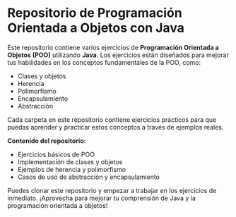 # **Repositorio de Programación Orientada a Objetos con Java**

Este repositorio contiene varios ejercicios de **Programación Orientada a Objetos (POO)** utilizando **Java**. Los ejercicios están diseñados para mejorar tus habilidades en los conceptos fundamentales de la POO, como:

- Clases y objetos
- Herencia
- Polimorfismo
- Encapsulamiento
- Abstracción

Cada carpeta en este repositorio contiene ejercicios prácticos para que puedas aprender y practicar estos conceptos a través de ejemplos reales. 

**Contenido del repositorio:**
- Ejercicios básicos de POO
- Implementación de clases y objetos
- Ejemplos de herencia y polimorfismo
- Casos de uso de abstracción y encapsulamiento

Puedes clonar este repositorio y empezar a trabajar en los ejercicios de inmediato. ¡Aprovecha para mejorar tu comprensión de Java y la programación orientada a objetos!
